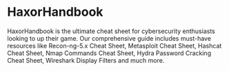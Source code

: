 # HaxorHandbook
HaxorHandbook is the ultimate cheat sheet for cybersecurity enthusiasts looking to up their game. Our comprehensive guide includes must-have resources like Recon-ng-5.x Cheat Sheet, Metasploit Cheat Sheet, Hashcat Cheat Sheet, Nmap Commands Cheat Sheet, Hydra Password Cracking Cheat Sheet, Wireshark Display Filters and much more.
